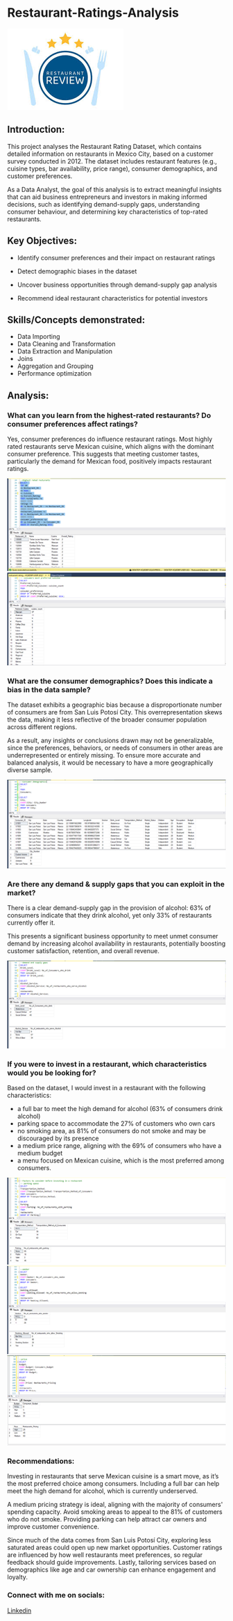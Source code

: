 # Restaurant-Ratings-Analysis

![](https://github.com/semilogoD/Restaurant-Ratings-Analysis/blob/main/restaurant%20rating%20image.jpg)

## Introduction:

This project analyses the Restaurant Rating Dataset, which contains detailed information on restaurants in Mexico City, based on a customer survey conducted in 2012. The dataset includes restaurant features (e.g., cuisine types, bar availability, price range), consumer demographics, and customer preferences.

As a Data Analyst, the goal of this analysis is to extract meaningful insights that can aid business entrepreneurs and investors in making informed decisions, such as identifying demand-supply gaps, understanding consumer behaviour, and determining key characteristics of top-rated restaurants.


## Key Objectives:

-	Identify consumer preferences and their impact on restaurant ratings

-	Detect demographic biases in the dataset

-	Uncover business opportunities through demand-supply gap analysis

-	Recommend ideal restaurant characteristics for potential investors

## Skills/Concepts demonstrated:
- Data Importing
- Data Cleaning and Transformation
- Data Extraction and Manipulation
- Joins 
- Aggregation and Grouping
- Performance optimization

## Analysis:
### What can you learn from the highest-rated restaurants?  Do consumer preferences affect ratings? 

Yes, consumer preferences do influence restaurant ratings. Most highly rated restaurants serve Mexican cuisine, which aligns with the dominant consumer preference. This suggests that meeting customer tastes, particularly the demand for Mexican food, positively impacts restaurant ratings.

![](https://github.com/semilogoD/Restaurant-Ratings-Analysis/blob/main/Highest%20rated%20restaurants.PNG)
![](https://github.com/semilogoD/Restaurant-Ratings-Analysis/blob/main/Consumers%20most%20preferred%20cuisine.PNG)

### What are the consumer demographics? Does this indicate a bias in the data sample? 

The dataset exhibits a geographic bias because a disproportionate number of consumers are from San Luis Potosí City. This overrepresentation skews the data, making it less reflective of the broader consumer population across different regions. 

As a result, any insights or conclusions drawn may not be generalizable, since the preferences, behaviors, or needs of consumers in other areas are underrepresented or entirely missing. To ensure more accurate and balanced analysis, it would be necessary to have a more geographically diverse sample.

![](https://github.com/semilogoD/Restaurant-Ratings-Analysis/blob/main/Consumer%20demographics%20and%20bias.PNG)

### Are there any demand & supply gaps that you can exploit in the market?  
There is a clear demand-supply gap in the provision of alcohol: 63% of consumers indicate that they drink alcohol, yet only 33% of restaurants currently offer it.

This presents a significant business opportunity to meet unmet consumer demand by increasing alcohol availability in restaurants, potentially boosting customer satisfaction, retention, and overall revenue.

![](https://github.com/semilogoD/Restaurant-Ratings-Analysis/blob/main/demand%20and%20supply%20gap.PNG)

### If you were to invest in a restaurant, which characteristics would you be looking for? 

Based on the dataset, I would invest in a restaurant with the following characteristics: 

- a full bar to meet the high demand for alcohol (63% of consumers drink alcohol)
- parking space to accommodate the 27% of customers who own cars
- no smoking area, as 81% of consumers do not smoke and may be discouraged by its presence
- a medium price range, aligning with the 69% of consumers who have a medium budget
- a menu focused on Mexican cuisine, which is the most preferred among consumers.

![](https://github.com/semilogoD/Restaurant-Ratings-Analysis/blob/main/investing%20-%20parking%20space.PNG)
![](https://github.com/semilogoD/Restaurant-Ratings-Analysis/blob/main/investing%20-%20smoking.PNG)
![](https://github.com/semilogoD/Restaurant-Ratings-Analysis/blob/main/investing%20-%20pricing.PNG)

### Recommendations:
Investing in restaurants that serve Mexican cuisine is a smart move, as it’s the most preferred choice among consumers. Including a full bar can help meet the high demand for alcohol, which is currently underserved.

A medium pricing strategy is ideal, aligning with the majority of consumers' spending capacity. Avoid smoking areas to appeal to the 81% of customers who do not smoke. Providing parking can help attract car owners and improve customer convenience. 

Since much of the data comes from San Luis Potosí City, exploring less saturated areas could open up new market opportunities. Customer ratings are influenced by how well restaurants meet preferences, so regular feedback should guide improvements. Lastly, tailoring services based on demographics like age and car ownership can enhance engagement and loyalty.

### Connect with me on socials:
[Linkedin](https://www.linkedin.com/in/oluwasemilogo-akinlo)






